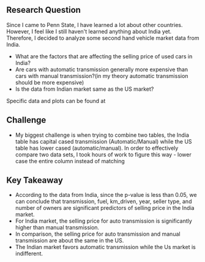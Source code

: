 ## Research Question 

Since I came to Penn State, I have learned a lot about other countries. However, I feel like I still haven't learned anything about India yet. Therefore, I decided to analyze some second hand vehicle market data from India.  

+ What are the factors that are affecting the selling price of used cars in India?
+ Are cars with automatic transmission generally more expensive than cars with manual transmission?(in my theory automatic transmission should be more expensive)
+ Is the data from Indian market same as the US market? 

Specific data and plots can be found at 

## Challenge 
+ My biggest challenge is when trying to combine two tables, the India table has capital cased transmission (Automatic/Manual) while the US table has lower cased (automatic/manual). In order to effectively compare two data sets, I took hours of work to figure this way - lower case the entire column instead of matching

## Key Takeaway
+ According to the data from India, since the p-value is less than 0.05, we can conclude that transmission, fuel, km_driven, year, seller type, and number of owners are significant predictors of selling price in the India market. 
+ For India market, the selling price for auto transmission is significantly higher than manual transmission. 
+ In comparison, the selling price for auto transmission and manual transmission are about the same in the US. 
+ The Indian market favors automatic transmission while the Us market is indifferent. 